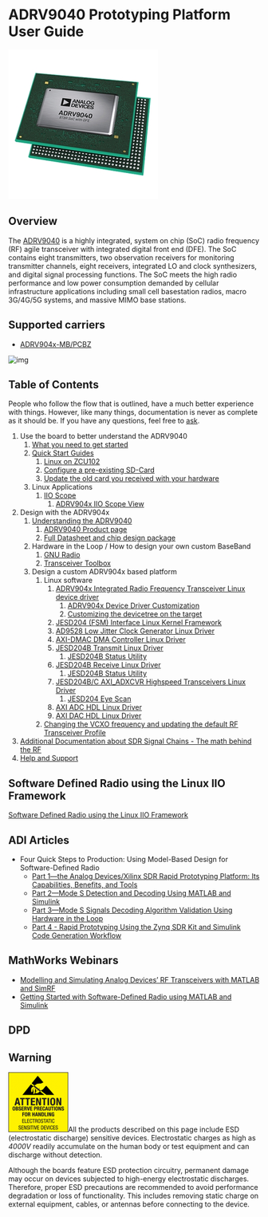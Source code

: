 # ADRV9040 Prototyping Platform User Guide

![img](image/adrv904x.jpeg)

## Overview

The [ADRV9040](https://www.analog.com/en/products/adrv9040.html) is a highly integrated, system on chip (SoC) radio frequency (RF) agile transceiver with integrated digital front end (DFE). The SoC contains eight transmitters, two observation receivers for monitoring transmitter channels, eight receivers, integrated LO and clock synthesizers, and digital signal processing functions. The SoC meets the high radio performance and low power consumption demanded by cellular infrastructure applications including small cell basestation radios, macro 3G/4G/5G systems, and massive MIMO base stations.

## Supported carriers

- [ADRV904x-MB/PCBZ](https://www.analog.com/en/products/adrv9040.html)

![img](https://wiki.analog.com/_media/resources/eval/user-guides/adrv904x/adrv904x-zcu102-quickstart.jpeg?w=600&tok=97b8f4)

## Table of Contents

People who follow the flow that is outlined, have a much better experience with things. However, like many things, documentation is never as complete as it should be. If you have any questions, feel free to [ask](https://wiki.analog.com/resources/eval/user-guides/ad-fmcomms2-ebz/help_and_support).

1. Use the board to better understand the ADRV9040
    1. [What you need to get started](https://wiki.analog.com/resources/eval/user-guides/adrv904x/prerequisites)
    2. [Quick Start Guides](https://wiki.analog.com/resources/eval/user-guides/adrv904x/quickstart)
        1. [Linux on ZCU102](https://wiki.analog.com/resources/eval/user-guides/adrv904x/quickstart/zynqmp)
        2. [Configure a pre-existing SD-Card](https://wiki.analog.com/resources/tools-software/linux-software/zynq_images#preparing_the_image)
        3. [Update the old card you received with your hardware](https://wiki.analog.com/resources/tools-software/linux-software/zynq_images#staying_up_to_date)
    3. Linux Applications
        1. [IIO Scope](https://wiki.analog.com/resources/tools-software/linux-software/iio_oscilloscope)
            1. [ADRV904x IIO Scope View](https://wiki.analog.com/resources/tools-software/linux-software/adrv904x_osc_main)
2. Design with the ADRV904x
    1. [Understanding the ADRV9040](https://wiki.analog.com/resources/eval/user-guides/adrv904x/adrv904x)
        1. [ADRV9040 Product page](https://www.analog.com/en/products/adrv9040.html)
        2. [Full Datasheet and chip design package](https://www.analog.com/en/products/adrv9040.html#product-documentation)
    2. Hardware in the Loop / How to design your own custom BaseBand
        1. [GNU Radio](https://wiki.analog.com/resources/tools-software/linux-software/gnuradio)
        2. [Transceiver Toolbox](https://wiki.analog.com/resources/tools-software/transceiver-toolbox)
    3. Design a custom ADRV904x based platform
        1. Linux software
            1. [ADRV904x Integrated Radio Frequency Transceiver Linux device driver](https://wiki.analog.com/resources/tools-software/linux-drivers/iio-transceiver/adrv904x)
                1. [ADRV904x Device Driver Customization](https://wiki.analog.com/resources/tools-software/linux-drivers/iio-transceiver/adrv904x-customization)
                2. [Customizing the devicetree on the target](https://wiki.analog.com/resources/eval/user-guides/ad-fmcomms2-ebz/software/linux/zynq_tips_tricks)
            2. [JESD204 (FSM) Interface Linux Kernel Framework](https://wiki.analog.com/resources/tools-software/linux-drivers/jesd204/jesd204-fsm-framework)
            3. [AD9528 Low Jitter Clock Generator Linux Driver](https://wiki.analog.com/resources/tools-software/linux-drivers/iio-pll/ad9528)
            4. [AXI-DMAC DMA Controller Linux Driver](https://wiki.analog.com/resources/tools-software/linux-drivers/axi-dmac)
            5. [JESD204B Transmit Linux Driver](https://wiki.analog.com/resources/tools-software/linux-drivers/jesd204/axi_jesd204_tx)
                1. [JESD204B Status Utility](https://wiki.analog.com/resources/tools-software/linux-software/jesd_status)
            6. [JESD204B Receive Linux Driver](https://wiki.analog.com/resources/tools-software/linux-drivers/jesd204/axi_jesd204_rx)
                1. [JESD204B Status Utility](https://wiki.analog.com/resources/tools-software/linux-software/jesd_status)
            7. [JESD204B/C AXI_ADXCVR Highspeed Transceivers Linux Driver](https://wiki.analog.com/resources/tools-software/linux-drivers/jesd204/axi_adxcvr)
                1. [JESD204 Eye Scan](https://wiki.analog.com/resources/tools-software/linux-software/jesd_eye_scan)
            8. [AXI ADC HDL Linux Driver](https://wiki.analog.com/resources/tools-software/linux-drivers/iio-adc/axi-adc-hdl)
            9. [AXI DAC HDL Linux Driver](https://wiki.analog.com/resources/tools-software/linux-drivers/iio-dds/axi-dac-dds-hdl)
        2. [Changing the VCXO frequency and updating the default RF Transceiver Profile](https://wiki.analog.com/resources/eval/user-guides/rf-trx-vcxo-and-profiles)
3. [Additional Documentation about SDR Signal Chains - The math behind the RF](https://wiki.analog.com/resources/eval/user-guides/ad-fmcomms1-ebz/math)
4. [Help and Support](https://wiki.analog.com/resources/eval/user-guides/ad-fmcomms2-ebz/help_and_support)

## Software Defined Radio using the Linux IIO Framework



[Software Defined Radio using the Linux IIO Framework](http://ftp.fau.de/fosdem/2015/devroom-software_defined_radio/iiosdr.mp4)

## ADI Articles

- Four Quick Steps to Production: Using Model-Based Design for Software-Defined Radio
    - [Part 1—the Analog Devices/Xilinx SDR Rapid Prototyping Platform: Its Capabilities, Benefits, and Tools](https://www.analog.com/library/analogDialogue/archives/49-09/four-step-sdr-01.html)
    - [Part 2—Mode S Detection and Decoding Using MATLAB and Simulink](https://www.analog.com/library/analogDialogue/archives/49-10/four-step-sdr-02.html)
    - [Part 3—Mode S Signals Decoding Algorithm Validation Using Hardware in the Loop](https://www.analog.com/library/analogDialogue/archives/49-11/four-step-sdr-03.html)
    - [Part 4 - Rapid Prototyping Using the Zynq SDR Kit and Simulink Code Generation Workflow](https://www.analog.com/library/analogDialogue/archives/49-12/four-step-sdr-04.html)

## MathWorks Webinars

- [Modelling and Simulating Analog Devices’ RF Transceivers with MATLAB and SimRF](https://www.mathworks.com/videos/modelling-and-simulating-analog-devices-rf-transceivers-with-matlab-and-simrf-89934.html)
- [Getting Started with Software-Defined Radio using MATLAB and Simulink](https://www.mathworks.com/videos/getting-started-with-software-defined-radio-using-matlab-and-simulink-108646.html)



## DPD

## Warning

[![img](image/esd_warning.png)](https://wiki.analog.com/_detail/resources/fpga/xilinx/fmc/ad-fmcjesdadc1-ebz/esd_warning.png?id=resources%3Aeval%3Auser-guides%3Aadrv904x)All the products described on this page include ESD (electrostatic discharge) sensitive devices. Electrostatic charges as high as *4000V* readily accumulate on the human body or test equipment and can discharge without detection.

Although the boards feature ESD protection circuitry, permanent damage may occur on devices subjected to high-energy electrostatic discharges. Therefore, proper ESD precautions are recommended to avoid performance degradation or loss of functionality. This includes removing static charge on external equipment, cables, or antennas before connecting to the device.